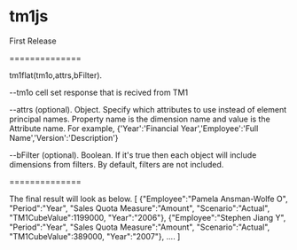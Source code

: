 # tm1js
First Release

==============

tm1flat(tm1o,attrs,bFilter).

--tm1o cell set response that is recived from TM1

--attrs (optional). Object. Specify which attributes to use instead of element principal names. 
Property name is the dimension name and value is the Attribute name. 
For example, {'Year':'Financial Year','Employee':'Full Name','Version':'Description'}

--bFilter (optional). Boolean. If it's true then each object will include dimensions from filters. By default, filters are not included.

==============

The final result will look as below.
[
{"Employee":"Pamela Ansman-Wolfe O",
"Period":"Year",
"Sales Quota Measure":"Amount",
"Scenario":"Actual",
"TM1CubeValue":1199000,
"Year":"2006"},
{"Employee":"Stephen Jiang Y",
"Period":"Year",
"Sales Quota Measure":"Amount",
"Scenario":"Actual",
"TM1CubeValue":389000,
"Year":"2007"},
....
]
